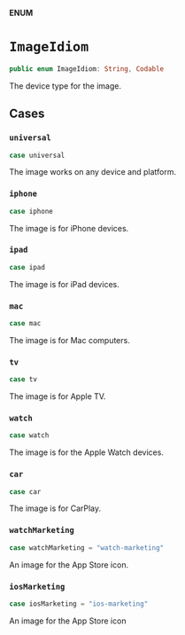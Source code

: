 **ENUM**

# `ImageIdiom`

```swift
public enum ImageIdiom: String, Codable
```

The device type for the image.

## Cases
### `universal`

```swift
case universal
```

The image works on any device and platform.

### `iphone`

```swift
case iphone
```

The image is for iPhone devices.

### `ipad`

```swift
case ipad
```

The image is for iPad devices.

### `mac`

```swift
case mac
```

The image is for Mac computers.

### `tv`

```swift
case tv
```

The image is for Apple TV.

### `watch`

```swift
case watch
```

The image is for the Apple Watch devices.

### `car`

```swift
case car
```

The image is for CarPlay.

### `watchMarketing`

```swift
case watchMarketing = "watch-marketing"
```

An image for the App Store icon.

### `iosMarketing`

```swift
case iosMarketing = "ios-marketing"
```

An image for the App Store icon
